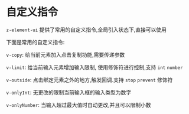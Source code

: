 # 自定义指令

`z-element-ui` 提供了常用的自定义指令,全局引入状态下,直接可以使用

下面是常用的自定义指令:

`v-copy`: 给当前元素加入点击复制功能,需要传递参数

`v-limit`: 给当前输入元素增加输入限制, 使用修饰符进行控制,支持 `int` `number` 

`v-outside`: 点击绑定元素之外的地方,触发回调.支持 `stop` `prevent` 修饰符

`v-onlyInt`: 无更改的限制当前输入框的输入类型为数字

`v-onlyNumber`: 当输入超过最大值时自动更改,并且可以限制小数

<ClientOnly><zDirectives/></ClientOnly>

